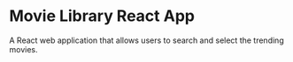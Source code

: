 # Movie Library React App

A React web application that allows users to search and select the trending movies.